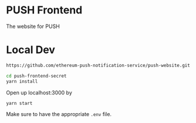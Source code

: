 # PUSH Frontend

The website for PUSH


# Local Dev
```bash
https://github.com/ethereum-push-notification-service/push-website.git
```

```bash
cd push-frontend-secret
yarn install
```

Open up localhost:3000 by

```bash
yarn start
```

Make sure to have the appropriate `.env` file.
